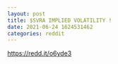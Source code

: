 ```yaml
--- 
layout: post 
title: $SVRA IMPLIED VOLATILITY ! 
date: 2021-06-24 1624531462 
categories: reddit 
--- 
```

https://redd.it/o6yde3